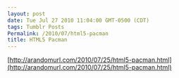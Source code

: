 ```yaml
---
layout: post
date: Tue Jul 27 2010 11:04:00 GMT-0500 (CDT)
tags: Tumblr Posts
Permalink: /2010/07/html5-pacman
title: HTML5 Pacman
---
```


[http://arandomurl.com/2010/07/25/html5-pacman.html](http://arandomurl.com/2010/07/25/html5-pacman.html)
